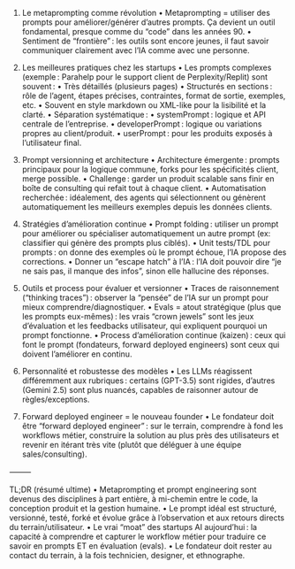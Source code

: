 1. Le metaprompting comme révolution
   • Metaprompting = utiliser des prompts pour améliorer/générer d’autres prompts. Ça devient un outil fondamental, presque comme du “code” dans les années 90.
   • Sentiment de “frontière” : les outils sont encore jeunes, il faut savoir communiquer clairement avec l’IA comme avec une personne.

2. Les meilleures pratiques chez les startups
   • Les prompts complexes (exemple : Parahelp pour le support client de Perplexity/Replit) sont souvent :
   • Très détaillés (plusieurs pages)
   • Structurés en sections : rôle de l’agent, étapes précises, contraintes, format de sortie, exemples, etc.
   • Souvent en style markdown ou XML-like pour la lisibilité et la clarté.
   • Séparation systématique :
   • systemPrompt : logique et API centrale de l’entreprise.
   • developerPrompt : logique ou variations propres au client/produit.
   • userPrompt : pour les produits exposés à l’utilisateur final.

3. Prompt versionning et architecture
   • Architecture émergente : prompts principaux pour la logique commune, forks pour les spécificités client, merge possible.
   • Challenge : garder un produit scalable sans finir en boîte de consulting qui refait tout à chaque client.
   • Automatisation recherchée : idéalement, des agents qui sélectionnent ou génèrent automatiquement les meilleurs exemples depuis les données clients.

4. Stratégies d’amélioration continue
   • Prompt folding : utiliser un prompt pour améliorer ou spécialiser automatiquement un autre prompt (ex: classifier qui génère des prompts plus ciblés).
   • Unit tests/TDL pour prompts : on donne des exemples où le prompt échoue, l’IA propose des corrections.
   • Donner un “escape hatch” à l’IA : l’IA doit pouvoir dire “je ne sais pas, il manque des infos”, sinon elle hallucine des réponses.

5. Outils et process pour évaluer et versionner
   • Traces de raisonnement (“thinking traces”) : observer la “pensée” de l’IA sur un prompt pour mieux comprendre/diagnostiquer.
   • Evals = atout stratégique (plus que les prompts eux-mêmes) : les vrais “crown jewels” sont les jeux d’évaluation et les feedbacks utilisateur, qui expliquent pourquoi un prompt fonctionne.
   • Process d’amélioration continue (kaizen) : ceux qui font le prompt (fondateurs, forward deployed engineers) sont ceux qui doivent l’améliorer en continu.

6. Personnalité et robustesse des modèles
   • Les LLMs réagissent différemment aux rubriques : certains (GPT-3.5) sont rigides, d’autres (Gemini 2.5) sont plus nuancés, capables de raisonner autour de règles/exceptions.

7. Forward deployed engineer = le nouveau founder
   • Le fondateur doit être “forward deployed engineer” : sur le terrain, comprendre à fond les workflows métier, construire la solution au plus près des utilisateurs et revenir en itérant très vite (plutôt que déléguer à une équipe sales/consulting).

⸻

TL;DR (résumé ultime)
• Metaprompting et prompt engineering sont devenus des disciplines à part entière, à mi-chemin entre le code, la conception produit et la gestion humaine.
• Le prompt idéal est structuré, versionné, testé, forké et évolue grâce à l’observation et aux retours directs du terrain/utilisateur.
• Le vrai “moat” des startups AI aujourd’hui : la capacité à comprendre et capturer le workflow métier pour traduire ce savoir en prompts ET en évaluation (evals).
• Le fondateur doit rester au contact du terrain, à la fois technicien, designer, et ethnographe.
